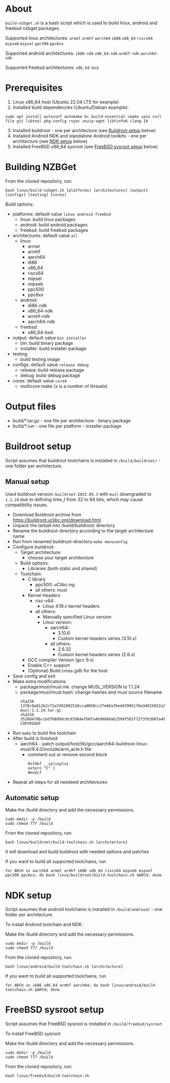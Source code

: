 # About

`build-nzbget.sh` is a bash script which is used to build linux, android and freebsd nzbget packages.

Supported linux architectures: `armel` `armhf` `aarch64` `i686` `x86_64` `riscv64` `mipseb` `mipsel` `ppc500` `ppc6xx`

Supported android architectures: `i686-ndk` `x86_64-ndk` `armhf-ndk` `aarch64-ndk`

Supported freebsd architectures: `x86_64-bsd`

# Prerequisites

1. Linux x86_64 host (Ubuntu 22.04 LTS for example)
2. Installed build dependencies (Ubuntu/Debian example):
```
sudo apt install autoconf automake bc build-essential cmake cpio curl file git libtool pkg-config rsync unzip wget libtinfo6 clang-14
```
3. Installed buildroot - one per architecture (see [Buildroot setup](#buildroot-setup) below)
4. Installed Android NDK and standalone Android toolkits - one per architecture (see [NDK setup](#ndk-setup) below)
5. Installed FreeBSD x86_64 sysroot (see [FreeBSD sysroot setup](#freebsd-sysroot-setup) below)

# Building NZBGet

From the cloned repository, run:
```
bash linux/build-nzbget.sh [platforms] [architectures] [output] [configs] [testing] [corex]
```

Build options:
- platforms: default value `linux android freebsd`
    - linux: build linux packages
    - android: build android packages
    - freebsd: build freebsd packages
- architectures: default value `all`
    - linux:
        - armel
        - armhf
        - aarch64
        - i686
        - x86_64
        - riscv64
        - mipsel
        - mipseb
        - ppc500
        - ppc6xx
    - android:
        - i686-ndk
        - x86_64-ndk
        - armhf-ndk
        - aarch64-ndk
    - freebsd:
        - x86_64-bsd
- output: default value `bin installer`
    - bin: build binary package
    - installer: build installer package
- testing:
    - build testing image
- configs: default value `release debug`
    - release: build release package
    - debug: build debug package
- corex: default value `core4`
    - multicore make (x is a number of threads)

# Output files

- build/*.tar.gz - one file per architecture - binary package
- build/*.run - one file per platform - installer package

# Buildroot setup

Script assumes that buildroot toolchains is installed in `/build/buildroot/` - one folder per architecture.

## Manual setup

Used buildroot version: `buildroot-2022.05.3` with `musl` downgraded to `1.1.24` due to defining time_t from 32 to 64 bits, which may cause compatibility issues.

- Download Buildroot archive from https://buildroot.uclibc.org/download.html
- Unpack the tarball into /build/buildroot/ directory
- Rename the buildroot-directory according to the target architecture name
- Run from renamed buildroot-directory `make menuconfig`
- Configure buildroot:
    - Target architecture:
        - choose your target architecture
    - Build options:
        - Libraries (both static and shared)
    - Toolchain:
        - C library
            - ppc500: uClibc-ng
            - all others: musl
        - Kernel Headers
            - risc-v64:
                - Linux 4.19.x kernel headers
            - all others:
                - Manually specified Linux version
                - Linux version:
                    - aarch64:
                        - 3.10.6
                        - Custom kernel headers series (3.10.x)
                    - all others:
                        - 2.6.32
                        - Custom kernel headers series (2.6.x)
        - GCC compiler Version (gcc 9.x)
        - Enable C++ support
        - (Optional) Build cross gdb for the host
- Save config and exit
- Make extra modifications:
    - package/musl/musl.mk: change MUSL_VERSION to 1.1.24
    - package/musl/musl.hash: change hashes and musl source filename
        ```
        sha256  1370c9a812b2cf2a7d92802510cca0058cc37e66a7bedd70051f0a34015022a3  musl-1.1.24.tar.gz
        sha256  3520d478bccbdf68d9dc0c03984efb0fa4b99868ab2599f5b5f72f3fb3b07a49  COPYRIGHT
        ```
- Run `make` to build the toolchain
- After build is finished:
    - aarch64 - patch output/host/lib/gcc/aarch64-buildroot-linux-musl/9.4.0/include/arm_acle.h file:
        - comment out or remove second block
            ```
            #ifdef __cplusplus
            extern "C" {
            #endif
            ```
- Repeat all steps for all needeed architectures

## Automatic setup

Make the /build directory and add the necessary permissions.
```
sudo mkdir -p /build
sudo chmod 777 /build
```
From the cloned repository, run:
```
bash linux/buildroot/build-toolchain.sh [architecture]
```
It will download and build buildroot with needed options and patches

If you want to build all supported toolchains, run
```
for ARCH in aarch64 armel armhf i686 x86_64 riscv64 mipseb mipsel ppc500 ppc6xx; do bash linux/buildroot/build-toolchain.sh $ARCH; done
```

# NDK setup

Script assumes that android toolchains is installed in `/build/android/` - one folder per architecture.

To install Android toolchain and NDK:

Make the /build directory and add the necessary permissions.
```
sudo mkdir -p /build
sudo chmod 777 /build
```

From the cloned repository, run:
```
bash linux/android/build-toolchain.sh [architecture]
```

If you want to build all supported toolchains, run
```
for ARCH in i686 x86_64 armhf aarch64; do bash linux/android/build-toolchain.sh $ARCH; done
```

# FreeBSD sysroot setup

Script assumes that FreeBSD sysroot is installed in `/build/freebsd/sysroot`

To install FreeBSD sysroot:

Make the /build directory and add the necessary permissions.
```
sudo mkdir -p /build
sudo chmod 777 /build
```

From the cloned repository, run:
```
bash linux/freebsd/build-toolchain.sh
```
